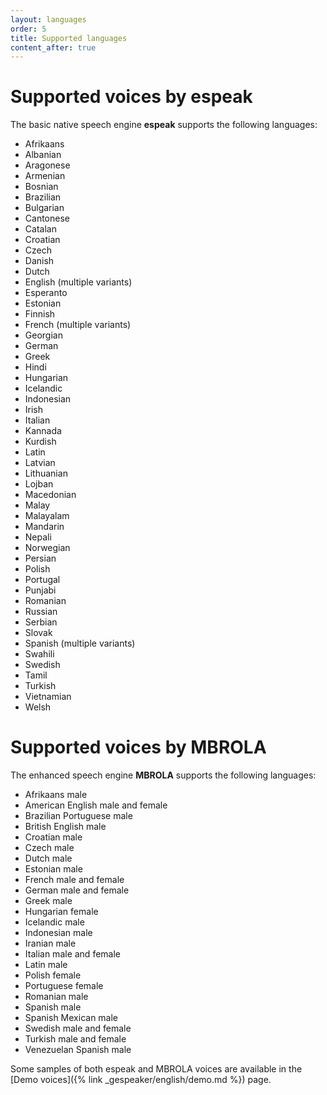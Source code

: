 ```yaml
---
layout: languages
order: 5
title: Supported languages
content_after: true
---
```

# Supported voices by espeak

The basic native speech engine **espeak** supports the following languages:

* Afrikaans
* Albanian
* Aragonese
* Armenian
* Bosnian
* Brazilian
* Bulgarian
* Cantonese
* Catalan
* Croatian
* Czech
* Danish
* Dutch
* English (multiple variants)
* Esperanto
* Estonian
* Finnish
* French (multiple variants)
* Georgian
* German
* Greek
* Hindi
* Hungarian
* Icelandic
* Indonesian
* Irish
* Italian
* Kannada
* Kurdish
* Latin
* Latvian
* Lithuanian
* Lojban
* Macedonian
* Malay
* Malayalam
* Mandarin
* Nepali
* Norwegian
* Persian
* Polish
* Portugal
* Punjabi
* Romanian
* Russian
* Serbian
* Slovak
* Spanish (multiple variants)
* Swahili
* Swedish
* Tamil
* Turkish
* Vietnamian
* Welsh

# Supported voices by MBROLA

The enhanced speech engine **MBROLA** supports the following languages:

* Afrikaans male
* American English male and female
* Brazilian Portuguese male
* British English male
* Croatian male
* Czech male
* Dutch male
* Estonian male
* French male and female
* German male and female
* Greek male
* Hungarian female
* Icelandic male
* Indonesian male
* Iranian male
* Italian male and female
* Latin male
* Polish female
* Portuguese female
* Romanian male
* Spanish male
* Spanish Mexican male
* Swedish male and female
* Turkish male and female
* Venezuelan Spanish male

Some samples of both espeak and MBROLA voices are available in the 
[Demo voices]({% link _gespeaker/english/demo.md %}) page.